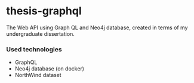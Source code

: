 # thesis-graphql
The Web API using Graph QL and Neo4j database, created in terms of my undergraduate dissertation. 


### Used technologies

- GraphQL
- Neo4j database (on docker)
- NorthWind dataset

